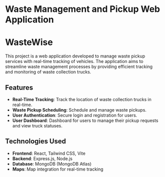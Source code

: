 # Waste Management and Pickup Web Application

# WasteWise

This project is a web application developed to manage waste pickup services with real-time tracking of vehicles. The application aims to streamline waste management processes by providing efficient tracking and monitoring of waste collection trucks.

## Features

- **Real-Time Tracking**: Track the location of waste collection trucks in real-time.
- **Waste Pickup Scheduling**: Schedule and manage waste pickups.
- **User Authentication**: Secure login and registration for users.
- **User Dashboard**: Dashboard for users to manage their pickup requests and view truck statuses.

## Technologies Used

- **Frontend**: React, Tailwind CSS, Vite
- **Backend**: Express.js, Node.js
- **Database**: MongoDB (MongoDB Atlas)
- **Maps**: Map integration for real-time tracking